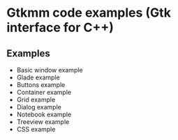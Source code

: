 # Gtkmm code examples (Gtk interface for C++)

## Examples

- Basic window example
- Glade example
- Buttons example
- Container example
- Grid example
- Dialog example
- Notebook example
- Treeview example
- CSS example


